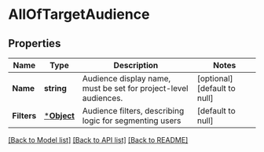 # AllOfTargetAudience

## Properties
Name | Type | Description | Notes
------------ | ------------- | ------------- | -------------
**Name** | **string** | Audience display name, must be set for project-level audiences. | [optional] [default to null]
**Filters** | [***Object**](.md) | Audience filters, describing logic for segmenting users | [default to null]

[[Back to Model list]](../README.md#documentation-for-models) [[Back to API list]](../README.md#documentation-for-api-endpoints) [[Back to README]](../README.md)

